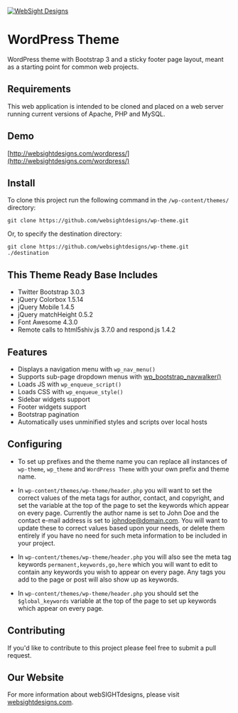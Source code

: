 [![WebSight Designs](http://www.websightdesigns.com/img/logo.png)](http://www.websightdesigns.com)

# WordPress Theme

WordPress theme with Bootstrap 3 and a sticky footer page layout, meant as a starting point for common web projects.

## Requirements

This web application is intended to be cloned and placed on a web server running current versions of Apache, PHP and MySQL.

## Demo

[http://websightdesigns.com/wordpress/](http://websightdesigns.com/wordpress/)

## Install

To clone this project run the following command in the `/wp-content/themes/` directory:

    git clone https://github.com/websightdesigns/wp-theme.git

Or, to specify the destination directory:

    git clone https://github.com/websightdesigns/wp-theme.git ./destination

## This Theme Ready Base Includes

- Twitter Bootstrap 3.0.3
- jQuery Colorbox 1.5.14
- jQuery Mobile 1.4.5
- jQuery matchHeight 0.5.2
- Font Awesome 4.3.0
- Remote calls to html5shiv.js 3.7.0 and respond.js 1.4.2

## Features

- Displays a navigation menu with `wp_nav_menu()`
- Supports sub-page dropdown menus with [wp_bootstrap_navwalker()](https://github.com/twittem/wp-bootstrap-navwalker)
- Loads JS with `wp_enqueue_script()`
- Loads CSS with `wp_enqueue_style()`
- Sidebar widgets support
- Footer widgets support
- Bootstrap pagination
- Automatically uses unminified styles and scripts over local hosts

## Configuring

- To set up prefixes and the theme name you can replace all instances of `wp-theme`, `wp_theme` and `WordPress Theme` with your own prefix and theme name.

- In `wp-content/themes/wp-theme/header.php` you will want to set the correct values of the meta tags for author, contact, and copyright, and set the variable at the top of the page to set the keywords which appear on every page. Currently the author name is set to John Doe and the contact e-mail address is set to johndoe@domain.com. You will want to update these to correct values based upon your needs, or delete them entirely if you have no need for such meta information to be included in your project.

- In `wp-content/themes/wp-theme/header.php` you will also see the meta tag keywords `permanent,keywords,go,here` which you will want to edit to contain any keywords you wish to appear on every page. Any tags you add to the page or post will also show up as keywords.

- In `wp-content/themes/wp-theme/header.php` you should set the `$global_keywords` variable at the top of the page to set up keywords which appear on every page.

## Contributing

If you'd like to contribute to this project please feel free to submit a pull request.

## Our Website

For more information about webSIGHTdesigns, please visit [websightdesigns.com](http://websightdesigns.com/).
